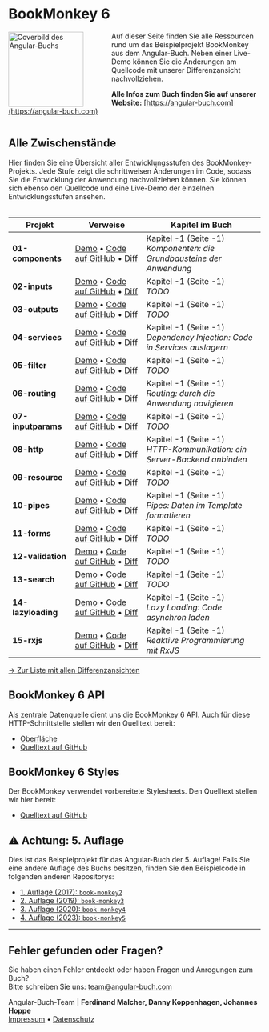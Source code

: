 # BookMonkey 6

<img src="https://bm6.angular-buch.com/assets/book-cover-v4.png" alt="Coverbild des Angular-Buchs" width="150" style="float: left; margin-right: 4em;">

Auf dieser Seite finden Sie alle Ressourcen rund um das Beispielprojekt BookMonkey aus dem Angular-Buch. Neben einer Live-Demo können Sie die Änderungen am Quellcode mit unserer Differenzansicht nachvollziehen.

**Alle Infos zum Buch finden Sie auf unserer Website:**
[https://angular-buch.com](https://angular-buch.com)

<div style="clear: both;"></div>

## Alle Zwischenstände

Hier finden Sie eine Übersicht aller Entwicklungsstufen des BookMonkey-Projekts. Jede Stufe zeigt die schrittweisen Änderungen im Code, sodass Sie die Entwicklung der Anwendung nachvollziehen können. Sie können sich ebenso den Quellcode und eine Live-Demo der einzelnen Entwicklungsstufen ansehen.<br><br>

| Projekt | Verweise | Kapitel im Buch |
|---------|----------|----------------|
| **01-components** | [Demo](https://bm6.angular-buch.com/01-components/) •  [Code auf GitHub](https://bm6.angular-buch.com/tree/main/01-components) • [Diff](https://bm6.angular-buch.com/diffs/01-components.html) | Kapitel -1 (Seite -1)<br>_Komponenten: die Grundbausteine der Anwendung_  |
| **02-inputs** | [Demo](https://bm6.angular-buch.com/02-inputs/) •  [Code auf GitHub](https://bm6.angular-buch.com/tree/main/02-inputs) • [Diff](https://bm6.angular-buch.com/diffs/02-inputs.html) | Kapitel -1 (Seite -1)<br>_TODO_  |
| **03-outputs** | [Demo](https://bm6.angular-buch.com/03-outputs/) •  [Code auf GitHub](https://bm6.angular-buch.com/tree/main/03-outputs) • [Diff](https://bm6.angular-buch.com/diffs/03-outputs.html) | Kapitel -1 (Seite -1)<br>_TODO_  |
| **04-services** | [Demo](https://bm6.angular-buch.com/04-services/) •  [Code auf GitHub](https://bm6.angular-buch.com/tree/main/04-services) • [Diff](https://bm6.angular-buch.com/diffs/04-services.html) | Kapitel -1 (Seite -1)<br>_Dependency Injection: Code in Services auslagern_  |
| **05-filter** | [Demo](https://bm6.angular-buch.com/05-filter/) •  [Code auf GitHub](https://bm6.angular-buch.com/tree/main/05-filter) • [Diff](https://bm6.angular-buch.com/diffs/05-filter.html) | Kapitel -1 (Seite -1)<br>_TODO_  |
| **06-routing** | [Demo](https://bm6.angular-buch.com/06-routing/) •  [Code auf GitHub](https://bm6.angular-buch.com/tree/main/06-routing) • [Diff](https://bm6.angular-buch.com/diffs/06-routing.html) | Kapitel -1 (Seite -1)<br>_Routing: durch die Anwendung navigieren_  |
| **07-inputparams** | [Demo](https://bm6.angular-buch.com/07-inputparams/) •  [Code auf GitHub](https://bm6.angular-buch.com/tree/main/07-inputparams) • [Diff](https://bm6.angular-buch.com/diffs/07-inputparams.html) | Kapitel -1 (Seite -1)<br>_TODO_  |
| **08-http** | [Demo](https://bm6.angular-buch.com/08-http/) •  [Code auf GitHub](https://bm6.angular-buch.com/tree/main/08-http) • [Diff](https://bm6.angular-buch.com/diffs/08-http.html) | Kapitel -1 (Seite -1)<br>_HTTP-Kommunikation: ein Server-Backend anbinden_  |
| **09-resource** | [Demo](https://bm6.angular-buch.com/09-resource/) •  [Code auf GitHub](https://bm6.angular-buch.com/tree/main/09-resource) • [Diff](https://bm6.angular-buch.com/diffs/09-resource.html) | Kapitel -1 (Seite -1)<br>_TODO_  |
| **10-pipes** | [Demo](https://bm6.angular-buch.com/10-pipes/) •  [Code auf GitHub](https://bm6.angular-buch.com/tree/main/10-pipes) • [Diff](https://bm6.angular-buch.com/diffs/10-pipes.html) | Kapitel -1 (Seite -1)<br>_Pipes: Daten im Template formatieren_  |
| **11-forms** | [Demo](https://bm6.angular-buch.com/11-forms/) •  [Code auf GitHub](https://bm6.angular-buch.com/tree/main/11-forms) • [Diff](https://bm6.angular-buch.com/diffs/11-forms.html) | Kapitel -1 (Seite -1)<br>_TODO_  |
| **12-validation** | [Demo](https://bm6.angular-buch.com/12-validation/) •  [Code auf GitHub](https://bm6.angular-buch.com/tree/main/12-validation) • [Diff](https://bm6.angular-buch.com/diffs/12-validation.html) | Kapitel -1 (Seite -1)<br>_TODO_  |
| **13-search** | [Demo](https://bm6.angular-buch.com/13-search/) •  [Code auf GitHub](https://bm6.angular-buch.com/tree/main/13-search) • [Diff](https://bm6.angular-buch.com/diffs/13-search.html) | Kapitel -1 (Seite -1)<br>_TODO_  |
| **14-lazyloading** | [Demo](https://bm6.angular-buch.com/14-lazyloading/) •  [Code auf GitHub](https://bm6.angular-buch.com/tree/main/14-lazyloading) • [Diff](https://bm6.angular-buch.com/diffs/14-lazyloading.html) | Kapitel -1 (Seite -1)<br>_Lazy Loading: Code asynchron laden_  |
| **15-rxjs** | [Demo](https://bm6.angular-buch.com/15-rxjs/) •  [Code auf GitHub](https://bm6.angular-buch.com/tree/main/15-rxjs) • [Diff](https://bm6.angular-buch.com/diffs/15-rxjs.html) | Kapitel -1 (Seite -1)<br>_Reaktive Programmierung mit RxJS_  |


[→ Zur Liste mit allen Differenzansichten](/diffs/)


## BookMonkey 6 API

Als zentrale Datenquelle dient uns die BookMonkey 6 API. Auch für diese HTTP-Schnittstelle stellen wir den Quelltext bereit:

- [Oberfläche](https://api6.angular-buch.com/)
- [Quelltext auf GitHub](https://github.com/angular-buch/api6)


## BookMonkey 6 Styles

Der BookMonkey verwendet vorbereitete Stylesheets. Den Quelltext stellen wir hier bereit:

- [Quelltext auf GitHub](https://github.com/angular-buch/styles)


## ⚠️ Achtung: 5. Auflage

Dies ist das Beispielprojekt für das Angular-Buch der 5. Auflage! Falls Sie eine andere Auflage des Buchs besitzen, finden Sie den Beispielcode in folgenden anderen Repositorys:

- [1. Auflage (2017): `book-monkey2`](https://github.com/angular-buch/book-monkey2)
- [2. Auflage (2019): `book-monkey3`](https://github.com/angular-buch/book-monkey3)
- [3. Auflage (2020): `book-monkey4`](https://github.com/angular-buch/book-monkey4)
- [4. Auflage (2023): `book-monkey5`](https://github.com/angular-buch/book-monkey5)


---

## Fehler gefunden oder Fragen?

  Sie haben einen Fehler entdeckt oder haben Fragen und Anregungen zum Buch?<br>Bitte schreiben Sie uns: [team@angular-buch.com](mailto:team@angular-buch.com)


Angular-Buch-Team | **Ferdinand Malcher, Danny Koppenhagen, Johannes Hoppe**<br>
[Impressum](https://angular-buch.com/impressum) • [Datenschutz](https://angular-buch.com/datenschutz)
